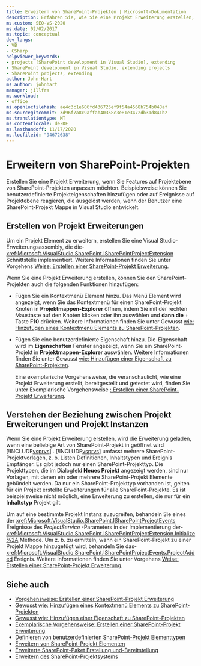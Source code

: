 ```yaml
---
title: Erweitern von SharePoint-Projekten | Microsoft-Dokumentation
description: Erfahren Sie, wie Sie eine Projekt Erweiterung erstellen, wenn Sie Features auf Projektebene von SharePoint-Projekten anpassen möchten.
ms.custom: SEO-VS-2020
ms.date: 02/02/2017
ms.topic: conceptual
dev_langs:
- VB
- CSharp
helpviewer_keywords:
- projects [SharePoint development in Visual Studio], extending
- SharePoint development in Visual Studio, extending projects
- SharePoint projects, extending
author: John-Hart
ms.author: johnhart
manager: jillfra
ms.workload:
- office
ms.openlocfilehash: ae4c3c1e606fd436725ef9f54a4568b754b048af
ms.sourcegitcommit: 3d96f7a8c9affab40358c3e81e3472db31d841b2
ms.translationtype: MT
ms.contentlocale: de-DE
ms.lasthandoff: 11/17/2020
ms.locfileid: "94672638"
---
```

# <a name="extend-sharepoint-projects"></a>Erweitern von SharePoint-Projekten
  Erstellen Sie eine Projekt Erweiterung, wenn Sie Features auf Projektebene von SharePoint-Projekten anpassen möchten. Beispielsweise können Sie benutzerdefinierte Projekteigenschaften hinzufügen oder auf Ereignisse auf Projektebene reagieren, die ausgelöst werden, wenn der Benutzer eine SharePoint-Projekt Mappe in Visual Studio entwickelt.

## <a name="create-project-extensions"></a>Erstellen von Projekt Erweiterungen
 Um ein Projekt Element zu erweitern, erstellen Sie eine Visual Studio-Erweiterungsassembly, die die- <xref:Microsoft.VisualStudio.SharePoint.ISharePointProjectExtension> Schnittstelle implementiert. Weitere Informationen finden Sie unter Vorgehens [Weise: Erstellen einer SharePoint-Projekt Erweiterung](../sharepoint/how-to-create-a-sharepoint-project-extension.md).

 Wenn Sie eine Projekt Erweiterung erstellen, können Sie den SharePoint-Projekten auch die folgenden Funktionen hinzufügen:

- Fügen Sie ein Kontextmenü Element hinzu. Das Menü Element wird angezeigt, wenn Sie das Kontextmenü für einen SharePoint-Projekt Knoten in **Projektmappen-Explorer** öffnen, indem Sie mit der rechten Maustaste auf den Knoten klicken oder ihn auswählen und **dann die** + Taste **F10** drücken. Weitere Informationen finden Sie unter Gewusst [wie: Hinzufügen eines Kontextmenü Elements zu SharePoint-Projekten](../sharepoint/how-to-add-a-shortcut-menu-item-to-sharepoint-projects.md).

- Fügen Sie eine benutzerdefinierte Eigenschaft hinzu. Die-Eigenschaft wird im **Eigenschaften** Fenster angezeigt, wenn Sie ein SharePoint-Projekt in **Projektmappen-Explorer** auswählen. Weitere Informationen finden Sie unter Gewusst [wie: Hinzufügen einer Eigenschaft zu SharePoint-Projekten](../sharepoint/how-to-add-a-property-to-sharepoint-projects.md).

  Eine exemplarische Vorgehensweise, die veranschaulicht, wie eine Projekt Erweiterung erstellt, bereitgestellt und getestet wird, finden Sie unter Exemplarische Vorgehensweise [: Erstellen einer SharePoint-Projekt Erweiterung](../sharepoint/walkthrough-creating-a-sharepoint-project-extension.md).

## <a name="understand-the-relationship-between-project-extensions-and-project-instances"></a>Verstehen der Beziehung zwischen Projekt Erweiterungen und Projekt Instanzen
 Wenn Sie eine Projekt Erweiterung erstellen, wird die Erweiterung geladen, wenn eine beliebige Art von SharePoint-Projekt in geöffnet wird [!INCLUDE[vsprvs](../sharepoint/includes/vsprvs-md.md)] . [!INCLUDE[vsprvs](../sharepoint/includes/vsprvs-md.md)] umfasst mehrere SharePoint-Projektvorlagen, z. b. Listen Definitionen, Inhaltstypen und Ereignis Empfänger. Es gibt jedoch nur einen SharePoint-Projekttyp. Die Projekttypen, die im Dialogfeld **Neues Projekt** angezeigt werden, sind nur Vorlagen, mit denen ein oder mehrere SharePoint-Projekt Elemente gebündelt werden. Da nur ein SharePoint-Projekttyp vorhanden ist, gelten für ein Projekt erstellte Erweiterungen für alle SharePoint-Projekte. Es ist beispielsweise nicht möglich, eine Erweiterung zu erstellen, die nur für ein **Inhaltstyp** Projekt gilt.

 Um auf eine bestimmte Projekt Instanz zuzugreifen, behandeln Sie eines der <xref:Microsoft.VisualStudio.SharePoint.ISharePointProjectEvents> Ereignisse des *ProjectService* -Parameters in der Implementierung der- <xref:Microsoft.VisualStudio.SharePoint.ISharePointProjectExtension.Initialize%2A> Methode. Um z. b. zu ermitteln, wann ein SharePoint-Projekt zu einer Projekt Mappe hinzugefügt wird, behandeln Sie das- <xref:Microsoft.VisualStudio.SharePoint.ISharePointProjectEvents.ProjectAdded> Ereignis. Weitere Informationen finden Sie unter Vorgehens [Weise: Erstellen einer SharePoint-Projekt Erweiterung](../sharepoint/how-to-create-a-sharepoint-project-extension.md).

## <a name="see-also"></a>Siehe auch
- [Vorgehensweise: Erstellen einer SharePoint-Projekt Erweiterung](../sharepoint/how-to-create-a-sharepoint-project-extension.md)
- [Gewusst wie: Hinzufügen eines Kontextmenü Elements zu SharePoint-Projekten](../sharepoint/how-to-add-a-shortcut-menu-item-to-sharepoint-projects.md)
- [Gewusst wie: Hinzufügen einer Eigenschaft zu SharePoint-Projekten](../sharepoint/how-to-add-a-property-to-sharepoint-projects.md)
- [Exemplarische Vorgehensweise: Erstellen einer SharePoint-Projekt Erweiterung](../sharepoint/walkthrough-creating-a-sharepoint-project-extension.md)
- [Definieren von benutzerdefinierten SharePoint-Projekt Elementtypen](../sharepoint/defining-custom-sharepoint-project-item-types.md)
- [Erweitern von SharePoint-Projekt Elementen](../sharepoint/extending-sharepoint-project-items.md)
- [Erweiterte SharePoint-Paket Erstellung und-Bereitstellung](../sharepoint/extending-sharepoint-packaging-and-deployment.md)
- [Erweitern des SharePoint-Projektsystems](../sharepoint/extending-the-sharepoint-project-system.md)
